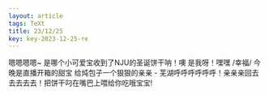 ```yaml
---
layout: article
tags: TeXt
title: 23/12/25
key: key-2023-12-25-re
---
```


嗯嗯嗯嗯~ 是哪个小可爱宝收到了NJU的圣诞饼干呐！噢 是我呀！嘿嘿 /幸福/ 今晚是直播开箱的甜宝 给炖包子一个狠狠的亲亲 - 芜湖呼呼呼呼呼呼！亲亲亲回去去去去去！把饼干叼在嘴巴上喂给你吃哦宝宝!
